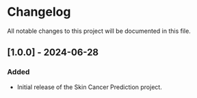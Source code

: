# Changelog

All notable changes to this project will be documented in this file.

## [1.0.0] - 2024-06-28

### Added
- Initial release of the Skin Cancer Prediction project.

